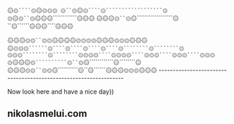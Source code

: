 ۞``۞````۞``۞````۞۞۞
۞``۞````۞``۞````۞``````````````````۞
۞``۞````۞``۞````۞۞۞````````````۞۞۞
۞۞۞````۞``۞````۞``````````````````۞
``۞``````۞۞۞````۞۞۞


۞۞۞````۞۞``۞۞````۞۞۞۞````۞۞۞۞````۞۞۞````۞۞۞````۞۞۞
۞``````````۞۞۞``````۞````۞````۞````۞````۞````````۞````````۞
۞۞۞````````۞````````۞۞۞۞````۞۞۞۞````۞۞۞````۞۞۞````۞۞۞
۞``````````۞۞۞``````۞``````````۞``۞``````۞````````````۞````````۞
۞۞۞````۞۞``۞۞````۞``````````۞``۞``````۞۞۞````۞۞۞````۞۞۞
    ----------------------------------------------------------------- 

Now look here and have a nice day))
## nikolasmelui.com
